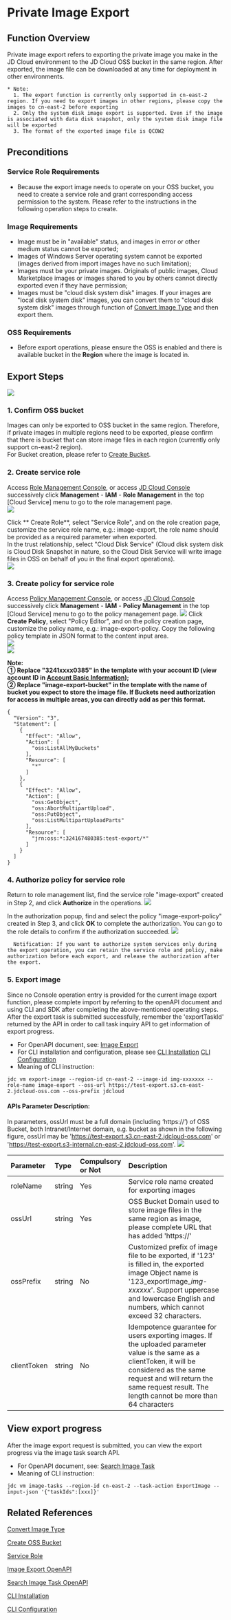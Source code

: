 # Private Image Export

## Function Overview
Private image export refers to exporting the private image you make in the JD Cloud environment to the JD Cloud OSS bucket in the same region. After exported, the image file can be downloaded at any time for deployment in other environments.

	* Note:
	  1. The export function is currently only supported in cn-east-2 region. If you need to export images in other regions, please copy the images to cn-east-2 before exporting
	  2. Only the system disk image export is supported. Even if the image is associated with data disk snapshot, only the system disk image file will be exported
	  3. The format of the exported image file is QCOW2

## Preconditions
### Service Role Requirements
* Because the export image needs to operate on your OSS bucket, you need to create a service role and grant corresponding access permission to the system. Please refer to the instructions in the following operation steps to create.

### Image Requirements
* Image must be in "available" status, and images in error or other medium status cannot be exported;
* Images of Windows Server operating system cannot be exported (images derived from import images have no such limitation);
* Images must be your private images. Originals of public images, Cloud Marketplace images or images shared to you by others cannot directly exported even if they have permission;
* Images must be "cloud disk system disk" images. If your images are "local disk system disk" images, you can convert them to "cloud disk system disk" images through function of [Convert Image Type](https://docs.jdcloud.com/en/virtual-machines/convert-image) and then export them.



### OSS Requirements
* Before export operations, please ensure the OSS is enabled and there is available bucket in the **Region** where the image is located in.

## Export Steps

![](../../../../../image/vm/image-export-image1.png)

### 1. Confirm OSS bucket<br>
Images can only be exported to OSS bucket in the same region. Therefore, if private images in multiple regions need to be exported, please confirm that there is bucket that can store image files in each region (currently only support cn-east-2 region). <br>For Bucket creation, please refer to [Create Bucket](https://docs.jdcloud.com/en/object-storage-service/create-bucket-2).<br>
### 2. Create service role<br>
Access [Role Management Console](https://iam-console.jdcloud.com/role/list), or access [JD Cloud Console](https://console.jdcloud.com/overview) successively click **Management** - **IAM** - **Role Management** in the top [Cloud Service] menu to go to the role management page.<br>
![](../../../../../image/vm/image-export-image2.png)

Click ** Create Role**, select "Service Role", and on the role creation page, customize the service role name, e.g.: image-export, the role name should be provided as a required parameter when exported. <br>In the trust relationship, select "Cloud Disk Service" (Cloud disk system disk is Cloud Disk Snapshot in nature, so the Cloud Disk Service will write image files in OSS on behalf of you in the final export operations).<br>
![](../../../../../image/vm/image-export-image3.png)

### 3. Create policy for service role<br>
Access [Policy Management Console](https://iam-console.jdcloud.com/policy/list), or access [JD Cloud Console](https://console.jdcloud.com/overview) successively click **Management** - **IAM** - **Policy Management** in the top [Cloud Service] menu to go to the policy management page.
![](../../../../../image/vm/image-export-image4.png)
Click **Create Policy**, select "Policy Editor", and on the policy creation page, customize the policy name, e.g.: image-export-policy. Copy the following policy template in JSON format to the content input area.<br>
![](../../../../../image/vm/image-export-image5.png)  
![](../../../../../image/vm/image-export-image6.png)  

**Note:<br>
  ① Replace "3241xxxx0385" in the template with your account ID (view account ID in [Account Basic Information](https://uc.jdcloud.com/account/basic-info)); <br> ② Replace "image-export-bucket" in the template with the name of bucket you expect to store the image file. If Buckets need authorization for access in multiple areas, you can directly add as per this format.**
```
{
  "Version": "3",
  "Statement": [
    {
      "Effect": "Allow",
      "Action": [
        "oss:ListAllMyBuckets"
      ],
      "Resource": [
        "*"
      ]
    },
    {
      "Effect": "Allow",
      "Action": [
        "oss:GetObject",
        "oss:AbortMultipartUpload",
        "oss:PutObject",
        "oss:ListMultipartUploadParts"
      ],
      "Resource": [
        "jrn:oss:*:324167480385:test-export/*"
      ]
    }
  ]
}
```

### 4. Authorize policy for service role<br>
Return to role management list, find the service role "image-export" created in Step 2, and click **Authorize** in the operations.
![](../../../../../image/vm/image-export-image7.png)  

In the authorization popup, find and select the policy "image-export-policy" created in Step 3, and click **OK** to complete the authorization. You can go to the role details to confirm if the authorization succeeded.
![](../../../../../image/vm/image-export-image8.png)  

      Notification: If you want to authorize system services only during the export operation, you can retain the service role and policy, make authorization before each export, and release the authorization after the export.
      
### 5. Export image
Since no Console operation entry is provided for the current image export function, please complete import by referring to the openAPI document and using CLI and SDK after completing the above-mentioned operating steps.<br>
After the export task is submitted successfully, remember the 'exportTaskId' returned by the API in order to call task inquiry API to get information of export progress.
* For OpenAPI document, see: [Image Export](https://docs.jdcloud.com/en/virtual-machines/api/exportimage?content=API)<br>
* For CLI installation and configuration, please see [CLI Installation](https://docs.jdcloud.com/en/cli/installation) [CLI Configuration](https://docs.jdcloud.com/en/cli/config) <br>
* Meaning of CLI instruction:

```
jdc vm export-image --region-id cn-east-2 --image-id img-xxxxxxx --role-name image-export --oss-url https://test-export.s3.cn-east-2.jdcloud-oss.com --oss-prefix jdcloud
```

#### APIs Parameter Description:
In parameters, ossUrl must be a full domain (including ‘https://’) of OSS Bucket, both Intranet/Internet domain, e.g. bucket as shown in the following figure, ossUrl may be 'https://test-export.s3.cn-east-2.jdcloud-oss.com' or 'https://test-export.s3-internal.cn-east-2.jdcloud-oss.com'.
![](../../../../../image/vm/image-export-image9.png)  

| Parameter                  | Type      |Compulsory or Not     | Description |
| :------------------- |  :------------------- | :------------------- |:------------------- |
| roleName   | string    |Yes   |Service role name created for exporting images
| ossUrl   | string    |Yes   |OSS Bucket Domain used to store image files in the same region as image, please complete URL that has added 'https://'
| ossPrefix   |  string    |No  |Customized prefix of image file to be exported, if '123' is filled in, the exported image Object name is '123_exportImage_*img-xxxxxx*'. Support uppercase and lowercase English and numbers, which cannot exceed 32 characters.
| clientToken	 | string    | No   | Idempotence guarantee for users exporting images. If the uploaded parameter value is the same as a clientToken, it will be considered as the same request and will return the same request result. The length cannot be more than 64 characters

## View export progress
After the image export request is submitted, you can view the export progress via the image task search API.
* For OpenAPI document, see: [Search Image Task](https://docs.jdcloud.com/en/virtual-machines/api/imagetasks?content=API)<br>
* Meaning of CLI instruction:

```
jdc vm image-tasks --region-id cn-east-2 --task-action ExportImage --input-json '{"taskIds":[xxx]}'
```

## Related References

[Convert Image Type](https://docs.jdcloud.com/en/virtual-machines/convert-image)

[Create OSS Bucket](https://docs.jdcloud.com/en/object-storage-service/create-bucket-2)

[Service Role](https://docs.jdcloud.com/en/iam/role)

[Image Export OpenAPI](https://docs.jdcloud.com/en/virtual-machines/api/exportimage?content=API)

[Search Image Task OpenAPI](https://docs.jdcloud.com/en/virtual-machines/api/imagetasks?content=API)

[CLI Installation](https://docs.jdcloud.com/en/cli/installation)   

[CLI Configuration](https://docs.jdcloud.com/en/cli/config)

